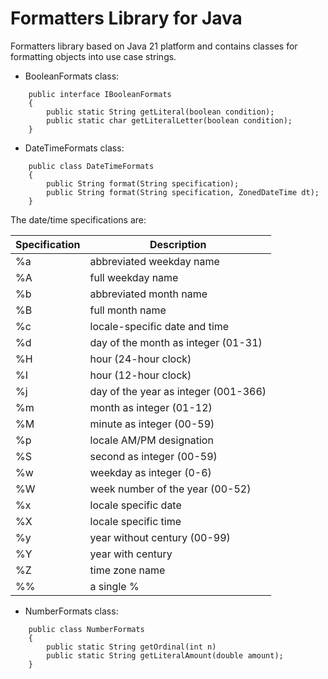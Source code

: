 Formatters Library for Java
===========================

Formatters library based on Java 21 platform and contains classes for formatting objects into use case strings.

* BooleanFormats class:

```
    public interface IBooleanFormats
    {
        public static String getLiteral(boolean condition);
        public static char getLiteralLetter(boolean condition);
    }
```

* DateTimeFormats class:

```
    public class DateTimeFormats
    {
        public String format(String specification);
        public String format(String specification, ZonedDateTime dt);
    }
```

The date/time specifications are:

Specification | Description
------------- | -----------
%a | abbreviated weekday name
%A | full weekday name
%b | abbreviated month name
%B | full month name
%c | locale-specific date and time
%d | day of the month as integer (01-31)
%H | hour (24-hour clock)
%I | hour (12-hour clock)
%j | day of the year as integer (001-366)
%m | month as integer (01-12)
%M | minute as integer (00-59)
%p | locale AM/PM designation
%S | second as integer (00-59)
%w | weekday as integer (0-6)
%W | week number of the year (00-52)
%x | locale specific date
%X | locale specific time
%y | year without century (00-99)
%Y | year with century
%Z | time zone name
%% | a single %

* NumberFormats class:

```
    public class NumberFormats
    {
        public static String getOrdinal(int n)
        public static String getLiteralAmount(double amount);
    }
```

